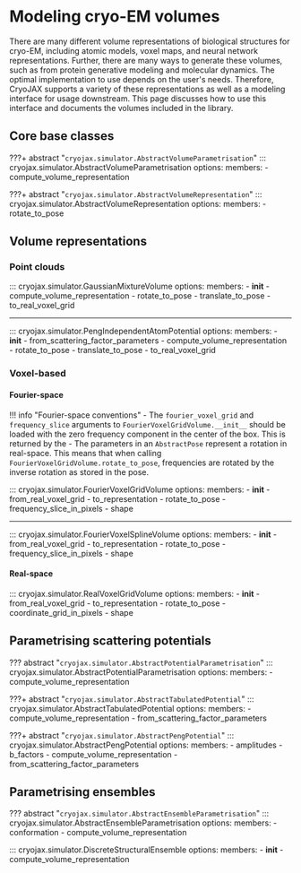 # Modeling cryo-EM volumes

There are many different volume representations of biological structures for cryo-EM, including atomic models, voxel maps, and neural network representations. Further, there are many ways to generate these volumes, such as from protein generative modeling and molecular dynamics. The optimal implementation to use depends on the user's needs. Therefore, CryoJAX supports a variety of these representations as well as a modeling interface for usage downstream. This page discusses how to use this interface and documents the volumes included in the library.

## Core base classes

???+ abstract "`cryojax.simulator.AbstractVolumeParametrisation`"
    ::: cryojax.simulator.AbstractVolumeParametrisation
        options:
            members:
                - compute_volume_representation


???+ abstract "`cryojax.simulator.AbstractVolumeRepresentation`"
    ::: cryojax.simulator.AbstractVolumeRepresentation
        options:
            members:
                - rotate_to_pose

## Volume representations

### Point clouds

::: cryojax.simulator.GaussianMixtureVolume
    options:
        members:
            - __init__
            - compute_volume_representation
            - rotate_to_pose
            - translate_to_pose
            - to_real_voxel_grid

---

::: cryojax.simulator.PengIndependentAtomPotential
    options:
        members:
            - __init__
            - from_scattering_factor_parameters
            - compute_volume_representation
            - rotate_to_pose
            - translate_to_pose
            - to_real_voxel_grid

### Voxel-based

#### Fourier-space

!!! info "Fourier-space conventions"
    - The `fourier_voxel_grid` and `frequency_slice` arguments to
    `FourierVoxelGridVolume.__init__` should be loaded with the zero frequency
    component in the center of the box. This is returned by the
    - The parameters in an `AbstractPose` represent a rotation in real-space. This means that when calling `FourierVoxelGridVolume.rotate_to_pose`,
    frequencies are rotated by the inverse rotation as stored in the pose.

::: cryojax.simulator.FourierVoxelGridVolume
        options:
            members:
                - __init__
                - from_real_voxel_grid
                - to_representation
                - rotate_to_pose
                - frequency_slice_in_pixels
                - shape

---

::: cryojax.simulator.FourierVoxelSplineVolume
        options:
            members:
                - __init__
                - from_real_voxel_grid
                - to_representation
                - rotate_to_pose
                - frequency_slice_in_pixels
                - shape


#### Real-space


::: cryojax.simulator.RealVoxelGridVolume
        options:
            members:
                - __init__
                - from_real_voxel_grid
                - to_representation
                - rotate_to_pose
                - coordinate_grid_in_pixels
                - shape


## Parametrising scattering potentials

??? abstract "`cryojax.simulator.AbstractPotentialParametrisation`"
    ::: cryojax.simulator.AbstractPotentialParametrisation
        options:
            members:
                - compute_volume_representation

???+ abstract "`cryojax.simulator.AbstractTabulatedPotential`"
    ::: cryojax.simulator.AbstractTabulatedPotential
        options:
            members:
                - compute_volume_representation
                - from_scattering_factor_parameters


???+ abstract "`cryojax.simulator.AbstractPengPotential`"
    ::: cryojax.simulator.AbstractPengPotential
        options:
            members:
                - amplitudes
                - b_factors
                - compute_volume_representation
                - from_scattering_factor_parameters


## Parametrising ensembles

??? abstract "`cryojax.simulator.AbstractEnsembleParametrisation`"
    ::: cryojax.simulator.AbstractEnsembleParametrisation
        options:
            members:
                - conformation
                - compute_volume_representation

::: cryojax.simulator.DiscreteStructuralEnsemble
        options:
            members:
                - __init__
                - compute_volume_representation
